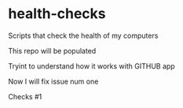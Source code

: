 # health-checks
Scripts that check the health of my computers

This repo will be populated

Tryint to understand how it works with GITHUB app


Now I will fix issue num one

Checks #1
